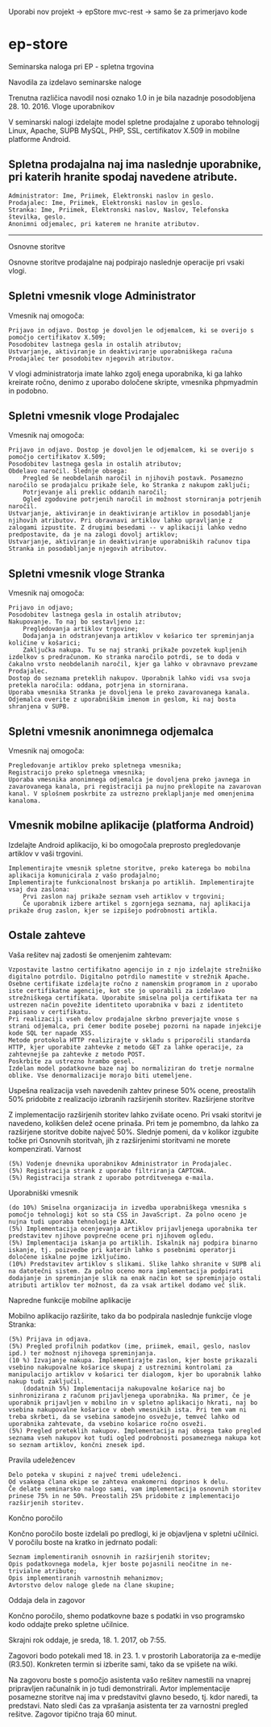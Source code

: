 Uporabi nov projekt -> epStore
mvc-rest -> samo še za primerjavo kode

# ep-store
Seminarska naloga pri EP - spletna trgovina

Navodila za izdelavo seminarske naloge

Trenutna različica navodil nosi oznako 1.0 in je bila nazadnje posodobljena 28. 10. 2016.
Vloge uporabnikov

V seminarski nalogi izdelajte model spletne prodajalne z uporabo tehnologij Linux, Apache, SUPB MySQL, PHP, SSL, certifikatov X.509 in mobilne platforme Android.

Spletna prodajalna naj ima naslednje uporabnike, pri katerih hranite spodaj navedene atribute.
----------------------------------------------------------------------------------------------------------------------------
    Administrator: Ime, Priimek, Elektronski naslov in geslo.
    Prodajalec: Ime, Priimek, Elektronski naslov in geslo.
    Stranka: Ime, Priimek, Elektronski naslov, Naslov, Telefonska številka, geslo.
    Anonimni odjemalec, pri katerem ne hranite atributov.
----------------------------------------------------------------------------------------------------------------------------
Osnovne storitve

Osnovne storitve prodajalne naj podpirajo naslednje operacije pri vsaki vlogi.

Spletni vmesnik vloge Administrator
----------------------------------------------------------------------------------------------------------------------------
Vmesnik naj omogoča:

    Prijavo in odjavo. Dostop je dovoljen le odjemalcem, ki se overijo s pomočjo certifikatov X.509;
    Posodobitev lastnega gesla in ostalih atributov;
    Ustvarjanje, aktiviranje in deaktiviranje uporabniškega računa Prodajalec ter posodobitev njegovih atributov.

V vlogi administratorja imate lahko zgolj enega uporabnika, ki ga lahko kreirate ročno, denimo z uporabo določene skripte, vmesnika phpmyadmin in podobno.

Spletni vmesnik vloge Prodajalec
----------------------------------------------------------------------------------------------------------------------------
Vmesnik naj omogoča:

    Prijavo in odjavo. Dostop je dovoljen le odjemalcem, ki se overijo s pomočjo certifikatov X.509;
    Posodobitev lastnega gesla in ostalih atributov;
    Obdelavo naročil. Slednje obsega:
        Pregled še neobdelanih naročil in njihovih postavk. Posamezno naročilo se prodajalcu prikaže šele, ko Stranka z nakupom zaključi;
        Potrjevanje ali preklic oddanih naročil;
        Ogled zgodovine potrjenih naročil in možnost storniranja potrjenih naročil.
    Ustvarjanje, aktiviranje in deaktiviranje artiklov in posodabljanje njihovih atributov. Pri obravnavi artiklov lahko upravljanje z zalogami izpustite. Z drugimi besedami -- v aplikaciji lahko vedno predpostavite, da je na zalogi dovolj artiklov;
    Ustvarjanje, aktiviranje in deaktiviranje uporabniških računov tipa Stranka in posodabljanje njegovih atributov.

Spletni vmesnik vloge Stranka
----------------------------------------------------------------------------------------------------------------------------
Vmesnik naj omogoča:

    Prijavo in odjavo;
    Posodobitev lastnega gesla in ostalih atributov;
    Nakupovanje. To naj bo sestavljeno iz:
        Pregledovanja artiklov trgovine;
        Dodajanja in odstranjevanja artiklov v košarico ter spreminjanja količine v košarici;
        Zaključka nakupa. Tu se naj stranki prikaže povzetek kupljenih izdelkov s predračunom. Ko stranka naročilo potrdi, se to doda v čakalno vrsto neobdelanih naročil, kjer ga lahko v obravnavo prevzame Prodajalec.
    Dostop do seznama preteklih nakupov. Uporabnik lahko vidi vsa svoja pretekla naročila: oddana, potrjena in stornirana.
    Uporaba vmesnika Stranka je dovoljena le preko zavarovanega kanala. Odjemalca overite z uporabniškim imenom in geslom, ki naj bosta shranjena v SUPB.

Spletni vmesnik anonimnega odjemalca
----------------------------------------------------------------------------------------------------------------------------
Vmesnik naj omogoča:

    Pregledovanje artiklov preko spletnega vmesnika;
    Registracijo preko spletnega vmesnika;
    Uporaba vmesnika anonimnega odjemalca je dovoljena preko javnega in zavarovanega kanala, pri registraciji pa nujno preklopite na zavarovan kanal. V splošnem poskrbite za ustrezno preklapljanje med omenjenima kanaloma.

Vmesnik mobilne aplikacije (platforma Android)
----------------------------------------------------------------------------------------------------------------------------
Izdelajte Android aplikacijo, ki bo omogočala preprosto pregledovanje artiklov v vaši trgovini.

    Implementirajte vmesnik spletne storitve, preko katerega bo mobilna aplikacija komunicirala z vašo prodajalno;
    Implementirajte funkcionalnost brskanja po artiklih. Implementirajte vsaj dva zaslona:
        Prvi zaslon naj prikaže seznam vseh artiklov v trgovini;
        Če uporabnik izbere artikel s zgornjega seznama, naj aplikacija prikaže drug zaslon, kjer se izpišejo podrobnosti artikla.

Ostale zahteve
----------------------------------------------------------------------------------------------------------------------------
Vaša rešitev naj zadosti še omenjenim zahtevam:

    Vzpostavite lastno certifikatno agencijo in z njo izdelajte strežniško digitalno potrdilo. Digitalno potrdilo namestite v strežnik Apache.
    Osebne certifikate izdelajte ročno z namenskim programom in z uporabo iste certifikatne agencije, kot ste jo uporabili za izdelavo strežniškega certifikata. Uporabite smiselna polja certifikata ter na ustrezen način povežite identiteto uporabnika v bazi z identiteto zapisano v certifikatu.
    Pri realizaciji vseh delov prodajalne skrbno preverjajte vnose s strani odjemalca, pri čemer bodite posebej pozorni na napade injekcije kode SQL ter napade XSS.
    Metode protokola HTTP realizirajte v skladu s priporočili standarda HTTP, kjer uporabite zahtevke z metodo GET za lahke operacije, za zahtevnejše pa zahtevke z metodo POST.
    Poskrbite za ustrezno hrambo gesel.
    Izdelan model podatkovne baze naj bo normaliziran do tretje normalne oblike. Vse denormalizacije morajo biti utemeljene.

Uspešna realizacija vseh navedenih zahtev prinese 50% ocene, preostalih 50% pridobite z realizacijo izbranih razširjenih storitev.
Razširjene storitve

Z implementacijo razširjenih storitev lahko zvišate oceno. Pri vsaki storitvi je navedeno, kolikšen delež ocene prinaša. Pri tem je pomembno, da lahko za razširjene storitve dobite največ 50%. Slednje pomeni, da v kolikor izgubite točke pri Osnovnih storitvah, jih z razširjenimi storitvami ne morete kompenzirati.
Varnost

    (5%) Vodenje dnevnika uporabnikov Administrator in Prodajalec.
    (5%) Registracija strank z uporabo filtriranja CAPTCHA.
    (5%) Registracija strank z uporabo potrditvenega e-maila.

Uporabniški vmesnik

    (do 10%) Smiselna organizacija in izvedba uporabniškega vmesnika s pomočjo tehnologij kot so sta CSS in JavaScript. Za polno oceno je nujna tudi uporaba tehnologije AJAX.
    (5%) Implementacija ocenjevanja artiklov prijavljenega uporabnika ter predstavitev njihove povprečne ocene pri njihovem ogledu.
    (5%) Implementacija iskanja po artiklih. Iskalnik naj podpira binarno iskanje, tj. poizvedbe pri katerih lahko s posebnimi operatorji določene iskalne pojme izključimo.
    (10%) Predstavitev artiklov s slikami. Slike lahko shranite v SUPB ali na datotečni sistem. Za polno oceno mora implementacija podpirati dodajanje in spreminjanje slik na enak način kot se spreminjajo ostali atributi artiklov ter možnost, da za vsak artikel dodamo več slik.

Napredne funkcije mobilne aplikacije

Mobilno aplikacijo razširite, tako da bo podpirala naslednje funkcije vloge Stranka:

    (5%) Prijava in odjava.
    (5%) Pregled profilnih podatkov (ime, priimek, email, geslo, naslov ipd.) ter možnost njihovega spreminjanja.
    (10 %) Izvajanje nakupa. Implementirajte zaslon, kjer boste prikazali vsebino nakupovalne košarice skupaj z ustreznimi kontrolami za manipulacijo artiklov v košarici ter dialogom, kjer bo uporabnik lahko nakup tudi zaključil.
        (dodatnih 5%) Implementacija nakupovalne košarice naj bo sinhronizirana z računom prijavljenega uporabnika. Na primer, če je uporabnik prijavljen v mobilno in v spletno aplikacijo hkrati, naj bo vsebina nakupovalne košarice v obeh vmesnikih ista. Pri tem vam ni treba skrbeti, da se vsebina samodejno osvežuje, temveč lahko od uporabnika zahtevate, da vsebino košarice ročno osveži.
    (5%) Pregled preteklih nakupov. Implementacija naj obsega tako pregled seznama vseh nakupov kot tudi ogled podrobnosti posameznega nakupa kot so seznam artiklov, končni znesek ipd.

Pravila udeležencev

    Delo poteka v skupini z največ tremi udeleženci.
    Od vsakega člana ekipe se zahteva enakomerni doprinos k delu.
    Če delate seminarsko nalogo sami, vam implementacija osnovnih storitev prinese 75% in ne 50%. Preostalih 25% pridobite z implementacijo razširjenih storitev.

Končno poročilo

Končno poročilo boste izdelali po predlogi, ki je objavljena v spletni učilnici. V poročilu boste na kratko in jedrnato podali:

    Seznam implementiranih osnovnih in razširjenih storitev;
    Opis podatkovnega modela, kjer boste pojasnili neočitne in ne-trivialne atribute;
    Opis implementiranih varnostnih mehanizmov;
    Avtorstvo delov naloge glede na člane skupine;

Oddaja dela in zagovor

Končno poročilo, shemo podatkovne baze s podatki in vso programsko kodo oddajte preko spletne učilnice.

Skrajni rok oddaje, je sreda, 18. 1. 2017, ob 7:55.

Zagovori bodo potekali med 18. in 23. 1. v prostorih Laboratorija za e-medije (R3.50). Konkreten termin si izberite sami, tako da se vpišete na wiki.

Na zagovoru boste s pomočjo asistenta vašo rešitev namestili na vnaprej pripravljen računalnik in jo tudi demonstrirali. Avtor implementacije posamezne storitve naj ima v predstavitvi glavno besedo, tj. kdor naredi, ta predstavi. Nato sledi čas za vprašanja asistenta ter za varnostni pregled rešitve. Zagovor tipično traja 60 minut.
